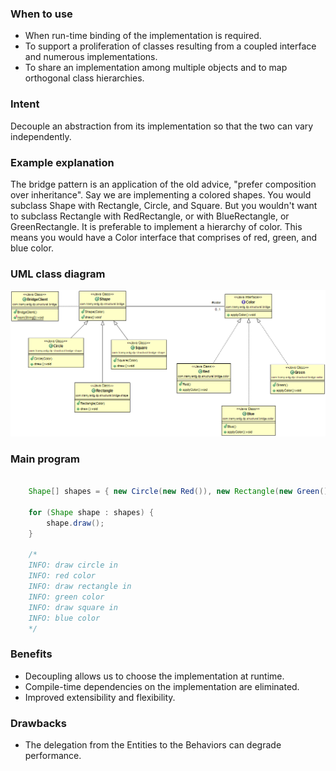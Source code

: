 ### When to use
- When run-time binding of the implementation is required.
- To support a proliferation of classes resulting from a coupled interface and numerous implementations.
- To share an implementation among multiple objects and to map orthogonal class hierarchies.

### Intent
Decouple an abstraction from its implementation so that the two can vary independently.

### Example explanation
The bridge pattern is an application of the old advice, "prefer composition over inheritance".
Say we are implementing a colored shapes. You would subclass Shape with Rectangle, Circle, and
Square. But you wouldn't want to subclass Rectangle with RedRectangle, or with BlueRectangle, or
GreenRectangle. It is preferable to implement a hierarchy of color. This means you would have
a Color interface that comprises of red, green, and blue color. 

### UML class diagram
![Bridge Design Pattern](https://github.com/tramyardg/tramyardg-gof-dp/blob/master/src/main/java/com/tramyardg/dp/structural/bridge/img_bridge_pattern_uml.png)

### Main program
```java

	Shape[] shapes = { new Circle(new Red()), new Rectangle(new Green()), new Square(new Blue()) };

	for (Shape shape : shapes) {
	    shape.draw();
	}
	
	/*
	INFO: draw circle in
	INFO: red color
	INFO: draw rectangle in 
	INFO: green color
	INFO: draw square in 
	INFO: blue color
	*/

```

### Benefits
- Decoupling allows us to choose the implementation at runtime.
- Compile-time dependencies on the implementation are eliminated.
- Improved extensibility and flexibility.

### Drawbacks
- The delegation from the Entities to the Behaviors can degrade performance.